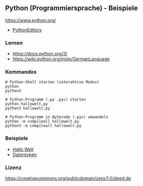 ## Python (Programmiersprache) - Beispiele

https://www.python.org/

* [PythonEditors](https://wiki.python.org/moin/PythonEditors)

### Lernen

* https://docs.python.org/3/
* https://wiki.python.org/moin/GermanLanguage

### Kommandos

```
# Python-Shell starten (interaktive Modus)
python
python3

# Python-Programm (.py .pyc) starten
python hallowelt.py
python3 hallowelt.py

# Python-Programm in Bytecode (.pyc) umwandeln
python -m compileall hallowelt.py
python3 -m compileall hallowelt.py
```

### Beispiele

* [Hallo Welt](beispiele/hallowelt.py)
* [Datentypen](beispiele/datentypen.py)

### Lizenz

https://creativecommons.org/publicdomain/zero/1.0/deed.de

